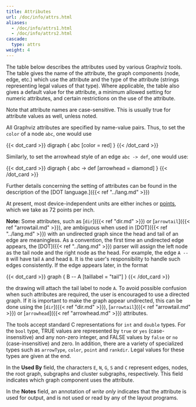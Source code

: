 ```yaml
---
title: Attributes
url: /doc/info/attrs.html
aliases:
  - /doc/info/attrs1.html
  - /doc/info/attrs2.html
cascade:
  type: attrs
weight: 4
---
```

The table below describes the attributes used by various Graphviz tools.
The table gives the name of the attribute, the graph components (node,
edge, etc.) which use the attribute and the type of the attribute
(strings representing legal values of that type). Where applicable, the table
also gives a default value for the attribute, a minimum allowed setting
for numeric attributes, and certain restrictions on the use of the attribute.

Note that attribute names are case-sensitive. 
This is usually true for attribute values as well, unless noted.

All Graphviz attributes are specified by name-value pairs. Thus, to
set the `color` of a node `abc`, one would use

{{< dot_card >}}
digraph {
  abc [color = red]
}
{{< /dot_card >}}

Similarly, to set the arrowhead style of an edge `abc -> def`,
one would use:

{{< dot_card >}}
digraph {
  abc -> def [arrowhead = diamond]
}
{{< /dot_card >}}

Further details concerning the setting of attributes can be found
in the description of the [DOT language.]({{< ref "../lang.md" >}})

At present, most device-independent units are either inches or
<A ID="points" HREF="http://en.wikipedia.org/wiki/Point_(typography)">points</A>,
which we take as 72 points per inch.

<P ID="undir_note"></P>

**Note:** Some attributes, such as
[`dir`]({{< ref "dir.md" >}}) or [`arrowtail`]({{< ref "arrowtail.md" >}}), are ambiguous when used in
[DOT]({{< ref "../lang.md" >}}) with an undirected graph since the head and tail of an edge
are meaningless. As a convention, the first time an undirected edge appears,
the [DOT]({{< ref "../lang.md" >}})
parser will assign the left node as the tail node and the right node as
the head. For example, the edge `A -- B` will have tail `A`
and head `B`. It is the user's responsibility to handle such
edges consistently. If the edge appears later, in the format

{{< dot_card >}}
graph {
  B -- A [taillabel = "tail"]
}
{{< /dot_card >}}

the drawing will attach the tail label to node `A`.
To avoid possible confusion when such attributes are required, the user
is encouraged to use a directed graph.
If it is important to make the graph appear undirected, this can be
done using the [`dir`]({{< ref "dir.md" >}}), [`arrowtail`]({{< ref "arrowtail.md" >}}) or
[`arrowhead`]({{< ref "arrowhead.md" >}}) attributes.

<P ID="k:bool"></P>

The tools accept standard C representations for `int` and
`double` types.
For the `bool` type, TRUE values are
represented by `true` or `yes` (case-insensitive)
and any non-zero integer, and FALSE values by `false` or `no` (case-insensitive)
and zero.
In addition, there are a variety of specialized types such as
`arrowType`, `color`,
`point` and `rankdir`. Legal values for these types are given
at the end.

<P ID="h:uses"></P>

In the **Used By** field, the
characters `E`, `N`, `G`, `S` and `C`
represent edges, nodes, the root graph, subgraphs
and cluster subgraphs, respectively.
This field indicates which graph component uses the attribute.

In the **Notes** field, an annotation of *write only*
indicates that the attribute is used for output, and is not used or read by any
of the layout programs.

